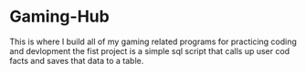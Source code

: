 # Gaming-Hub
This is where I build all of my gaming related programs
for practicing coding and devlopment
the fist project is a simple sql script that calls up user cod facts and saves that data to a table.
